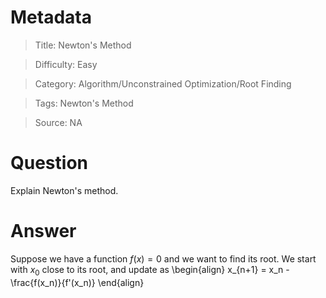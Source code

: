 # Metadata
> Title: Newton's Method

> Difficulty: Easy

> Category: Algorithm/Unconstrained Optimization/Root Finding

> Tags: Newton's Method

> Source: NA

# Question
Explain Newton's method.

# Answer
Suppose we have a function $f(x) = 0$ and we want to find its root. We start with $x_0$ close to its root, and update as
\begin{align}
    x_{n+1} = x_n - \frac{f(x_n)}{f'(x_n)}
\end{align}
